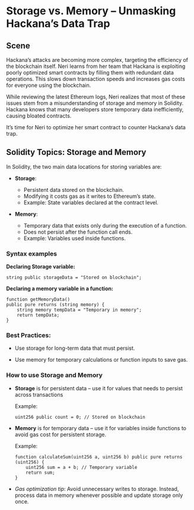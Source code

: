 # Storage vs. Memory – Unmasking Hackana’s Data Trap

## Scene

Hackana’s attacks are becoming more complex, targeting the efficiency of the blockchain itself. Neri learns from her team that Hackana is exploiting poorly optimized smart contracts by filling them with redundant data operations. This slows down transaction speeds and increases gas costs for everyone using the blockchain.

While reviewing the latest Ethereum logs, Neri realizes that most of these issues stem from a misunderstanding of storage and memory in Solidity. Hackana knows that many developers store temporary data inefficiently, causing bloated contracts.

It’s time for Neri to optimize her smart contract to counter Hackana’s data trap.

## Solidity Topics: Storage and Memory

In Solidity, the two main data locations for storing variables are:

- **Storage**:

  - Persistent data stored on the blockchain.
  - Modifying it costs gas as it writes to Ethereum’s state.
  - Example: State variables declared at the contract level.

- **Memory**:
  - Temporary data that exists only during the execution of a function.
  - Does not persist after the function call ends.
  - Example: Variables used inside functions.

### Syntax examples

**Declaring Storage variable:**

`string public storageData = "Stored on blockchain";`

**Declaring a memory variable in a function:**

```solidity
function getMemoryData()
public pure returns (string memory) {
    string memory tempData = "Temporary in memory";
    return tempData;
}
```

### Best Practices:

- Use storage for long-term data that must persist.

- Use memory for temporary calculations or function inputs to save gas.

### How to use Storage and Memory

- **Storage** is for persistent data – use it for values that needs to persist across transactions

  Example:

  `uint256 public count = 0; // Stored on blockchain`

- **Memory** is for temporary data – use it for variables inside functions to avoid gas cost for persistent storage.

  Example:

  ```solidity
  function calculateSum(uint256 a, uint256 b) public pure returns (uint256) {
      uint256 sum = a + b; // Temporary variable
      return sum;
  }
  ```

- _Gas optimization tip_: Avoid unnecessary writes to storage. Instead, process data in memory whenever possible and update storage only once.
